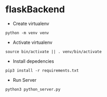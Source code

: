 # flaskBackend

- Create virtualenv

```
python -m venv venv
```

- Activate virtualenv

```
source bin/activate || . venv/bin/activate
```

- Install depedencies

```
pip3 install -r requirements.txt
```

- Run Server

```
python3 python_server.py
```
